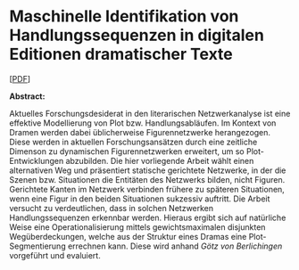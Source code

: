 # Maschinelle Identifikation von Handlungssequenzen in digitalen Editionen dramatischer Texte

[[PDF](hausarbeit.pdf)]

**Abstract:**

Aktuelles Forschungsdesiderat in den literarischen Netzwerkanalyse ist eine effektive Modellierung von Plot bzw. Handlungsabläufen.
Im Kontext von Dramen werden dabei üblicherweise Figurennetzwerke herangezogen.
Diese werden in aktuellen Forschungsansätzen durch eine zeitliche Dimenson zu dynamischen Figurennetzwerken erweitert, um so Plot-Entwicklungen abzubilden.
Die hier vorliegende Arbeit wählt einen alternativen Weg und präsentiert statische gerichtete Netzwerke, in der die Szenen bzw. Situationen die Entitäten des Netzwerks bilden, nicht Figuren.
Gerichtete Kanten im Netzwerk verbinden frühere zu späteren Situationen, wenn eine Figur in den beiden Situationen sukzessiv auftritt.
Die Arbeit versucht zu verdeutlichen, dass in solchen Netzwerken Handlungssequenzen erkennbar werden.
Hieraus ergibt sich auf natürliche Weise eine Operationalisierung mittels gewichtsmaximalen disjunkten Wegüberdeckungen, welche aus der Struktur eines Dramas eine Plot-Segmentierung errechnen kann.
Diese wird anhand *Götz von Berlichingen* vorgeführt und evaluiert.

